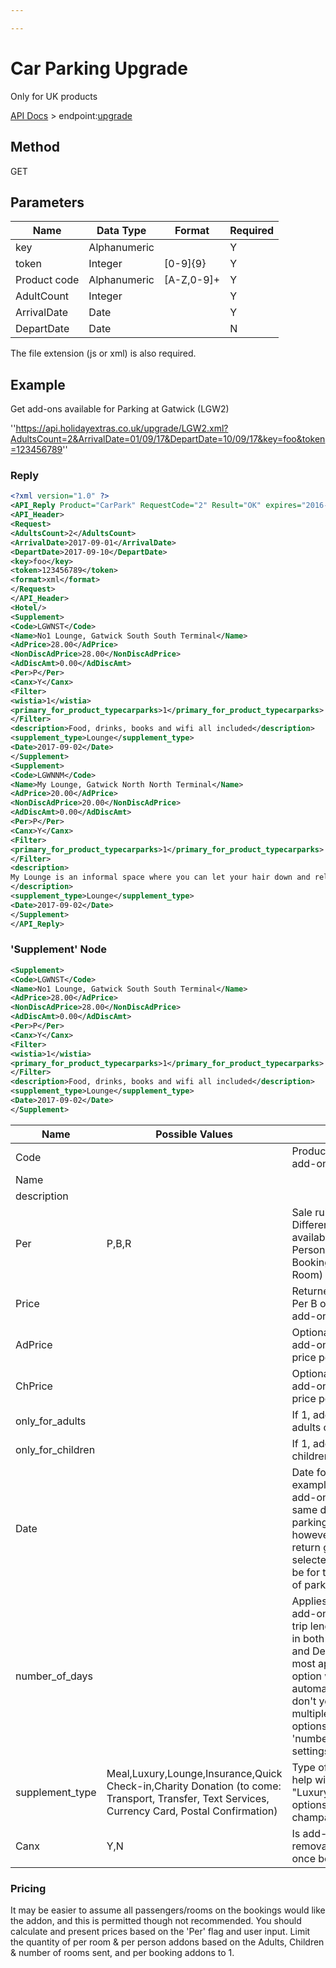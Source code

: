 ```yaml
---

---
```


# Car Parking Upgrade

Only for UK products

[API Docs](/hxapi/) > endpoint:[upgrade](upgrade)

## Method

GET






## Parameters

 | Name         | Data Type    | Format     | Required |
 | ----         | ---------    | ------     | -------- |
 | key          | Alphanumeric |            | Y        |
 | token        | Integer      | [0-9]{9}   | Y        |
 | Product code | Alphanumeric | [A-Z,0-9]+ | Y        |
 | AdultCount   | Integer      |            | Y        |
 | ArrivalDate  | Date         |            | Y        |
 | DepartDate   | Date         |            | N        |



The file extension (js or xml) is also required.







## Example


Get add-ons available for Parking at Gatwick (LGW2)

''https://api.holidayextras.co.uk/upgrade/LGW2.xml?AdultsCount=2&ArrivalDate=01/09/17&DepartDate=10/09/17&key=foo&token=123456789''


### Reply

```xml
<?xml version="1.0" ?>
<API_Reply Product="CarPark" RequestCode="2" Result="OK" expires="2016-11-16 12:54:10">
<API_Header>
<Request>
<AdultsCount>2</AdultsCount>
<ArrivalDate>2017-09-01</ArrivalDate>
<DepartDate>2017-09-10</DepartDate>
<key>foo</key>
<token>123456789</token>
<format>xml</format>
</Request>
</API_Header>
<Hotel/>
<Supplement>
<Code>LGWNST</Code>
<Name>No1 Lounge, Gatwick South South Terminal</Name>
<AdPrice>28.00</AdPrice>
<NonDiscAdPrice>28.00</NonDiscAdPrice>
<AdDiscAmt>0.00</AdDiscAmt>
<Per>P</Per>
<Canx>Y</Canx>
<Filter>
<wistia>1</wistia>
<primary_for_product_typecarparks>1</primary_for_product_typecarparks>
</Filter>
<description>Food, drinks, books and wifi all included</description>
<supplement_type>Lounge</supplement_type>
<Date>2017-09-02</Date>
</Supplement>
<Supplement>
<Code>LGWNNM</Code>
<Name>My Lounge, Gatwick North North Terminal</Name>
<AdPrice>20.00</AdPrice>
<NonDiscAdPrice>20.00</NonDiscAdPrice>
<AdDiscAmt>0.00</AdDiscAmt>
<Per>P</Per>
<Canx>Y</Canx>
<Filter>
<primary_for_product_typecarparks>1</primary_for_product_typecarparks>
</Filter>
<description>
My Lounge is an informal space where you can let your hair down and relax.
</description>
<supplement_type>Lounge</supplement_type>
<Date>2017-09-02</Date>
</Supplement>
</API_Reply>
```

### 'Supplement' Node

```xml
<Supplement>
<Code>LGWNST</Code>
<Name>No1 Lounge, Gatwick South South Terminal</Name>
<AdPrice>28.00</AdPrice>
<NonDiscAdPrice>28.00</NonDiscAdPrice>
<AdDiscAmt>0.00</AdDiscAmt>
<Per>P</Per>
<Canx>Y</Canx>
<Filter>
<wistia>1</wistia>
<primary_for_product_typecarparks>1</primary_for_product_typecarparks>
</Filter>
<description>Food, drinks, books and wifi all included</description>
<supplement_type>Lounge</supplement_type>
<Date>2017-09-02</Date>
</Supplement>
```

 | Name              | Possible Values                                                                                                                                | Notes                                                                                                                                                                                                                                                        |
 | ----              | ---------------                                                                                                                                | -----                                                                                                                                                                                                                                                        |
 | Code              |                                                                                                                                                | Product code for this add-on                                                                                                                                                                                                                                 |
 | Name              |                                                                                                                                                |                                                                                                                                                                                                                                                              |
 | description       |                                                                                                                                                |                                                                                                                                                                                                                                                              |
 | Per               | P,B,R                                                                                                                                          | Sale rule for add-on. Different options available (P = Per Person, B = Per Booking, R = Per Room)                                                                                                                                                            |
 | Price             |                                                                                                                                                | Returned if add-on is Per B or R - price per add-on                                                                                                                                                                                                          |
 | AdPrice           |                                                                                                                                                | Optionally returned if add-on is per P - price per adult                                                                                                                                                                                                     |
 | ChPrice           |                                                                                                                                                | Optionally returned if add-on is per P - price per child                                                                                                                                                                                                     |
 | only_for_adults   |                                                                                                                                                | If 1, add-on is for adults only                                                                                                                                                                                                                              |
 | only_for_children |                                                                                                                                                | If 1, add-on is for children only                                                                                                                                                                                                                            |
 | Date              |                                                                                                                                                | Date for add-on - for example a lounge add-on will be for the same day as the parking booking, however if a parking return greet add-on is selected then this will be for the return date of parking stay                                                    |
 | number_of_days    |                                                                                                                                                | Applies to insurance add-on - maximum trip length. If you pass in both ArrivalDate and DepartDate, the most appropriate option will be returned automatically; if you don't you will get multiple insurance options with different 'number_of_days' settings |
 | supplement_type   | Meal,Luxury,Lounge,Insurance,Quick Check-in,Charity Donation (to come: Transport, Transfer, Text Services, Currency Card, Postal Confirmation) | Type of add-on, to help with grouping. "Luxury" covers options like bottle of champagne in room                                                                                                                                                              |
 | Canx              | Y,N                                                                                                                                            | Is add-on removable/cancellable once booked                                                                                                                                                                                                                  |

### Pricing

It may be easier to assume all passengers/rooms on the bookings would like the addon, and this is permitted though not recommended. You should calculate and present prices based on the 'Per' flag and user input. Limit the quantity of per room & per person addons based on the Adults, Children & number of rooms sent, and per booking addons to 1.
